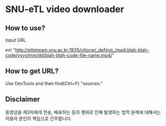 # SNU-eTL video downloader

## How to use?
Input URL

ex) "http://etlstream.snu.ac.kr:1935/ctlocw/_definst_/mp4:blah-blah-code/yyyy/mm/dd/blah-blah-code-file-name.mp4/"


## How to get URL?
Use DevTools and then find(Ctrl+F) "sources:"


## Disclaimer
동영상을 제3자에게 전송, 배포하는 등의 행위로 인해 발생하는 법적 문제에 대해서는 이용자 본인의 책임으로 간주합니다.
